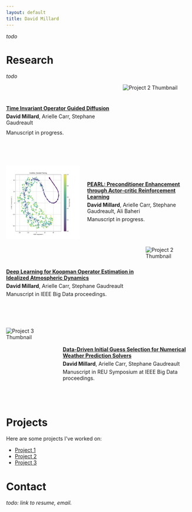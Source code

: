 ```yaml
---
layout: default
title: David Millard
---
```


*todo*

# Research
*todo*

<div style="display: flex; align-items: center; margin-bottom: 20px; flex-direction: row-reverse; justify-content: flex-start;">
  <img src="unet_01_pred_operator_base_conds.gif" alt="Project 2 Thumbnail" style="margin-left: 20px; width: 200px; height: 200px;">
  <div style="text-align: left; display: flex; flex-direction: column; justify-content: center;">
    <a href="https://github.com/yourusername/project2"><strong>Time Invariant Operator Guided Diffusion</strong></a>
    <p style="margin: 5px 0;"><b>David Millard</b>, Arielle Carr, Stephane Gaudreault</p>
    <p style="margin: 5px 0;">Manuscript in progress.</p>
  </div>
</div>

<div style="display: flex; align-items: center; margin-bottom: 20px;">
  <img src="cond.png" alt="Project 3 Thumbnail" style="margin-right: 20px; width: 200px; height: 200px;">
  <div>
    <a href="https://github.com/yourusername/project1"><strong>PEARL: Preconditioner Enhancement through Actor-critic Reinforcement Learning</strong></a>
    <p style="margin: 5px 0;"><b>David Millard</b>, Arielle Carr, Stephane Gaudreault, Ali Baheri</p>
    <p style="margin: 5px 0;">Manuscript in progress.</p>
  </div>
</div>

<div style="display: flex; align-items: center; margin-bottom: 20px; flex-direction: row-reverse;">
  <img src="cats.png" alt="Project 2 Thumbnail" style="margin-left: 20px; width: 200px; height: 200px;">
  <div>
    <a href="https://github.com/yourusername/project2"><strong>Deep Learning for Koopman Operator Estimation in Idealized Atmospheric Dynamics</strong></a>
    <p style="margin: 5px 0;"><b>David Millard</b>, Arielle Carr, Stephane Gaudreault</p>
    <p style="margin: 5px 0;">Manuscript in IEEE Big Data proceedings.</p>
  </div>
</div>

<div style="display: flex; align-items: center; margin-bottom: 20px;">
  <img src="unet_01_ground_operator.gif" alt="Project 3 Thumbnail" style="margin-right: 20px; width: 200px; height: 200px;">
  <div>
    <a href="https://github.com/yourusername/project3"><strong>Data-Driven Initial Guess Selection for Numerical Weather Prediction Solvers</strong></a>
    <p style="margin: 5px 0;"><b>David Millard</b>, Arielle Carr, Stephane Gaudreault</p>
    <p style="margin: 5px 0;">Manuscript in REU Symposium at IEEE Big Data proceedings.</p>
  </div>
</div>

# Projects
Here are some projects I've worked on:
- [Project 1](https://github.com/yourusername/project1)
- [Project 2](https://github.com/yourusername/project2)
- [Project 3](https://github.com/yourusername/project3)

# Contact
*todo: link to resume, email.*
